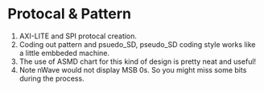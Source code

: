 # Protocal & Pattern
1. AXI-LITE and SPI protocal creation.
2. Coding out pattern and psuedo_SD, pseudo_SD coding style works like a little embbeded machine.
3. The use of ASMD chart for this kind of design is pretty neat and useful!
4. Note nWave would not display MSB 0s. So you might miss some bits during the process.